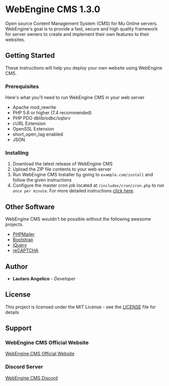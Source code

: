 # WebEngine CMS 1.3.0

Open source Content Management System (CMS) for Mu Online servers. WebEngine's goal is to provide a fast, secure and high quality framework for server owners to create and implement their own features to their websites.

## Getting Started

These instructions will help you deploy your own website using WebEngine CMS.

### Prerequisites

Here's what you'll need to run WebEngine CMS in your web server

* Apache mod_rewrite
* PHP 5.6 or higher (7.4 recommended)
* PHP PDO dblib/odbc/sqlsrv
* cURL Extension
* OpenSSL Extension
* short_open_tag enabled
* JSON

### Installing

1. Download the latest release of WebEngine CMS
2. Upload the ZIP file contents to your web server
3. Run WebEngine CMS Installer by going to `example.com/install` and follow the given instructions
4. Configure the master cron job located at `/includes/cron/cron.php` to run `once per minute`. For more detailed instructions [click here](https://github.com/lautaroangelico/WebEngine/wiki/Setting-up-the-master-cron-job).

## Other Software

WebEngine CMS wouldn't be possible without the following awesome projects.

* [PHPMailer](https://github.com/PHPMailer/PHPMailer/)
* [Bootstrap](https://getbootstrap.com/)
* [jQuery](http://jquery.com/)
* [reCAPTCHA](https://github.com/google/recaptcha)

## Author

* **Lautaro Angelico** - *Developer*

## License

This project is licensed under the MIT License - see the [LICENSE](LICENSE) file for details

## Support

### WebEngine CMS Official Website
[WebEngine CMS Official Website](https://webenginecms.org/)

### Discord Server
[WebEngine CMS Discord](https://webenginecms.org/discord)